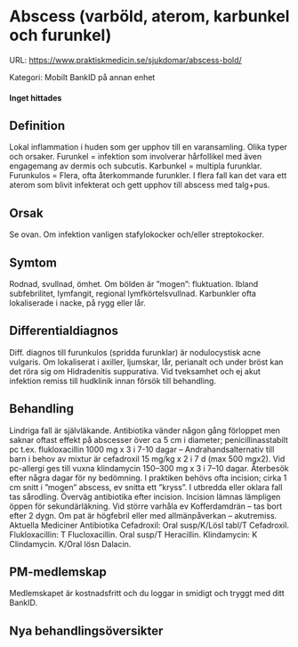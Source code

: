 # Abscess (varböld, aterom, karbunkel och furunkel)

URL: https://www.praktiskmedicin.se/sjukdomar/abscess-bold/



Kategori: Mobilt BankID på annan enhet

#### Inget hittades

## Definition

Lokal inflammation i huden som ger upphov till en varansamling. Olika typer och orsaker. Furunkel = infektion som involverar hårfollikel med även engagemang av dermis och subcutis. Karbunkel = multipla furunklar. Furunkulos = Flera, ofta återkommande furunkler. I flera fall kan det vara ett aterom som blivit infekterat och gett upphov till abscess med talg+pus.

## Orsak

Se ovan. Om infektion vanligen stafylokocker och/eller streptokocker.

## Symtom

Rodnad, svullnad, ömhet. Om bölden är ”mogen”: fluktuation. Ibland subfebrilitet, lymfangit, regional lymfkörtelsvullnad. Karbunkler ofta lokaliserade i nacke, på rygg eller lår.

## Differentialdiagnos

Diff. diagnos till furunkulos (spridda furunklar) är nodulocystisk acne vulgaris. Om lokaliserat i axiller, ljumskar, lår, perianalt och under bröst kan det röra sig om Hidradenitis suppurativa. Vid tveksamhet och ej akut infektion remiss till hudklinik innan försök till behandling.

## Behandling

Lindriga fall är självläkande. Antibiotika vänder någon gång förloppet men saknar oftast effekt på abscesser över ca 5 cm i diameter; penicillinasstabilt pc t.ex. flukloxacillin 1000 mg x 3 i 7-10 dagar – Andrahandsalternativ till barn i behov av mixtur är cefadroxil 15 mg/kg x 2 i 7 d (max 500 mgx2). Vid pc-allergi ges till vuxna klindamycin 150–300 mg x 3 i 7–10 dagar. Återbesök efter några dagar för ny bedömning. I praktiken behövs ofta incision; cirka 1 cm snitt i ”mogen” abscess, ev snitta ett ”kryss”. I utbredda eller oklara fall tas sårodling. Överväg antibiotika efter incision. Incision lämnas lämpligen öppen för sekundärläkning. Vid större varhåla ev Kofferdamdrän – tas bort efter 2 dygn. Om pat är högfebril eller med allmänpåverkan – akutremiss.
Aktuella Mediciner
Antibiotika
Cefadroxil: Oral susp/K/Lösl tabl/T Cefadroxil.
Flukloxacillin: T Flucloxacillin. Oral susp/T Heracillin.
Klindamycin: K Clindamycin. K/Oral lösn Dalacin.

## PM-medlemskap

Medlemskapet är kostnadsfritt och du loggar in smidigt och tryggt med ditt BankID.

## Nya behandlingsöversikter

